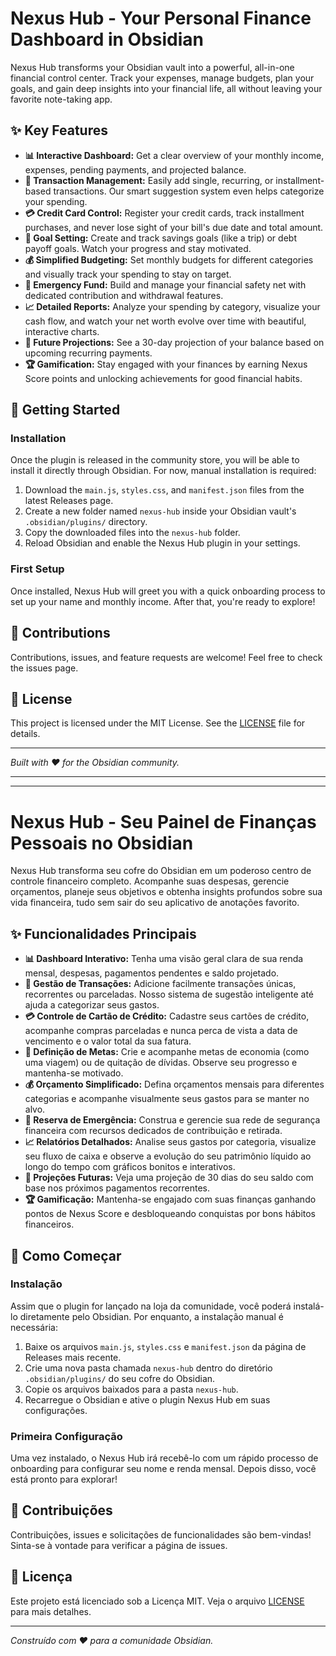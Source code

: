 # Nexus Hub - Your Personal Finance Dashboard in Obsidian

Nexus Hub transforms your Obsidian vault into a powerful, all-in-one financial control center. Track your expenses, manage budgets, plan your goals, and gain deep insights into your financial life, all without leaving your favorite note-taking app.

## ✨ Key Features

- **📊 Interactive Dashboard:** Get a clear overview of your monthly income, expenses, pending payments, and projected balance.
- **💸 Transaction Management:** Easily add single, recurring, or installment-based transactions. Our smart suggestion system even helps categorize your spending.
- **💳 Credit Card Control:** Register your credit cards, track installment purchases, and never lose sight of your bill's due date and total amount.
- **🎯 Goal Setting:** Create and track savings goals (like a trip) or debt payoff goals. Watch your progress and stay motivated.
- **💰 Simplified Budgeting:** Set monthly budgets for different categories and visually track your spending to stay on target.
- **🚨 Emergency Fund:** Build and manage your financial safety net with dedicated contribution and withdrawal features.
- **📈 Detailed Reports:** Analyze your spending by category, visualize your cash flow, and watch your net worth evolve over time with beautiful, interactive charts.
- **🔮 Future Projections:** See a 30-day projection of your balance based on upcoming recurring payments.
- **🏆 Gamification:** Stay engaged with your finances by earning Nexus Score points and unlocking achievements for good financial habits.

## 🚀 Getting Started

### Installation

Once the plugin is released in the community store, you will be able to install it directly through Obsidian. For now, manual installation is required:

1.  Download the `main.js`, `styles.css`, and `manifest.json` files from the latest Releases page.
2.  Create a new folder named `nexus-hub` inside your Obsidian vault's `.obsidian/plugins/` directory.
3.  Copy the downloaded files into the `nexus-hub` folder.
4.  Reload Obsidian and enable the Nexus Hub plugin in your settings.

### First Setup

Once installed, Nexus Hub will greet you with a quick onboarding process to set up your name and monthly income. After that, you're ready to explore!

## 🤝 Contributions

Contributions, issues, and feature requests are welcome! Feel free to check the issues page.

## 📜 License

This project is licensed under the MIT License. See the [LICENSE](LICENSE) file for details.

---

*Built with ❤️ for the Obsidian community.*

---
---

# Nexus Hub - Seu Painel de Finanças Pessoais no Obsidian

Nexus Hub transforma seu cofre do Obsidian em um poderoso centro de controle financeiro completo. Acompanhe suas despesas, gerencie orçamentos, planeje seus objetivos e obtenha insights profundos sobre sua vida financeira, tudo sem sair do seu aplicativo de anotações favorito.

## ✨ Funcionalidades Principais

- **📊 Dashboard Interativo:** Tenha uma visão geral clara de sua renda mensal, despesas, pagamentos pendentes e saldo projetado.
- **💸 Gestão de Transações:** Adicione facilmente transações únicas, recorrentes ou parceladas. Nosso sistema de sugestão inteligente até ajuda a categorizar seus gastos.
- **💳 Controle de Cartão de Crédito:** Cadastre seus cartões de crédito, acompanhe compras parceladas e nunca perca de vista a data de vencimento e o valor total da sua fatura.
- **🎯 Definição de Metas:** Crie e acompanhe metas de economia (como uma viagem) ou de quitação de dívidas. Observe seu progresso e mantenha-se motivado.
- **💰 Orçamento Simplificado:** Defina orçamentos mensais para diferentes categorias e acompanhe visualmente seus gastos para se manter no alvo.
- **🚨 Reserva de Emergência:** Construa e gerencie sua rede de segurança financeira com recursos dedicados de contribuição e retirada.
- **📈 Relatórios Detalhados:** Analise seus gastos por categoria, visualize seu fluxo de caixa e observe a evolução do seu patrimônio líquido ao longo do tempo com gráficos bonitos e interativos.
- **🔮 Projeções Futuras:** Veja uma projeção de 30 dias do seu saldo com base nos próximos pagamentos recorrentes.
- **🏆 Gamificação:** Mantenha-se engajado com suas finanças ganhando pontos de Nexus Score e desbloqueando conquistas por bons hábitos financeiros.

## 🚀 Como Começar

### Instalação

Assim que o plugin for lançado na loja da comunidade, você poderá instalá-lo diretamente pelo Obsidian. Por enquanto, a instalação manual é necessária:

1.  Baixe os arquivos `main.js`, `styles.css` e `manifest.json` da página de Releases mais recente.
2.  Crie uma nova pasta chamada `nexus-hub` dentro do diretório `.obsidian/plugins/` do seu cofre do Obsidian.
3.  Copie os arquivos baixados para a pasta `nexus-hub`.
4.  Recarregue o Obsidian e ative o plugin Nexus Hub em suas configurações.

### Primeira Configuração

Uma vez instalado, o Nexus Hub irá recebê-lo com um rápido processo de onboarding para configurar seu nome e renda mensal. Depois disso, você está pronto para explorar!

## 🤝 Contribuições

Contribuições, issues e solicitações de funcionalidades são bem-vindas! Sinta-se à vontade para verificar a página de issues.

## 📜 Licença

Este projeto está licenciado sob a Licença MIT. Veja o arquivo [LICENSE](LICENSE) para mais detalhes.

---

*Construído com ❤️ para a comunidade Obsidian.*